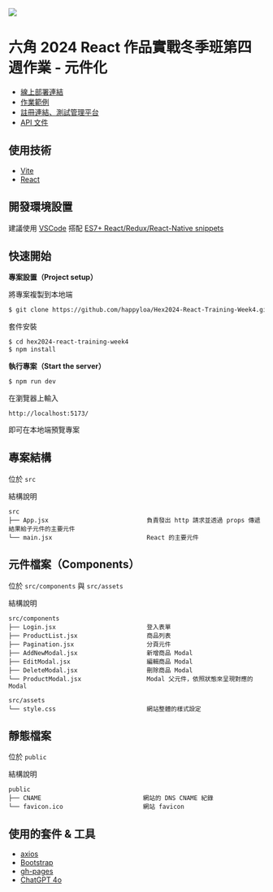 ![](https://i.imgur.com/281HBnX.png)

# 六角 2024 React 作品實戰冬季班第四週作業 - 元件化

- [線上部署連結](http://hex2024-react-training-week4.worksbyaaron.com/)
- [作業範例](https://github.com/hexschool/react-training-chapter-2024)
- [註冊連結、測試管理平台](https://ec-course-api.hexschool.io/)
- [API 文件](https://hexschool.github.io/ec-courses-api-swaggerDoc/)

## 使用技術

- [Vite](https://vitejs.dev/)
- [React](https://react.dev/)

## 開發環境設置

建議使用 [VSCode](https://code.visualstudio.com/) 搭配 [ES7+ React/Redux/React-Native snippets](https://marketplace.visualstudio.com/items?itemName=dsznajder.es7-react-js-snippets)

## 快速開始

**專案設置（Project setup）**

將專案複製到本地端

```sh
$ git clone https://github.com/happyloa/Hex2024-React-Training-Week4.git
```

套件安裝

```sh
$ cd hex2024-react-training-week4
$ npm install
```

**執行專案（Start the server）**

```sh
$ npm run dev
```

在瀏覽器上輸入

```
http://localhost:5173/
```

即可在本地端預覽專案

## 專案結構

位於 `src`

結構說明

```
src
├── App.jsx                           負責發出 http 請求並透過 props 傳遞結果給子元件的主要元件
└── main.jsx                          React 的主要元件
```

## 元件檔案（Components）

位於 `src/components` 與 `src/assets`

結構說明

```
src/components
├── Login.jsx                         登入表單
├── ProductList.jsx                   商品列表
├── Pagination.jsx                    分頁元件
├── AddNewModal.jsx                   新增商品 Modal
├── EditModal.jsx                     編輯商品 Modal
├── DeleteModal.jsx                   刪除商品 Modal
└── ProductModal.jsx                  Modal 父元件，依照狀態來呈現對應的 Modal
```

```
src/assets
└── style.css                         網站整體的樣式設定
```

## 靜態檔案

位於 `public`

結構說明

```
public
├── CNAME                            網站的 DNS CNAME 紀錄
└── favicon.ico                      網站 favicon
```

## 使用的套件 & 工具

- [axios](https://axios-http.com/)
- [Bootstrap](https://getbootstrap.com/)
- [gh-pages](https://www.npmjs.com/package/gh-pages)
- [ChatGPT 4o](https://openai.com/)
